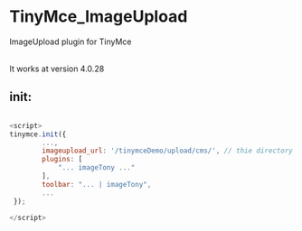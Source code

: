 TinyMce_ImageUpload
===================

ImageUpload plugin for TinyMce

<br/>
It works at version 4.0.28


init:
-----
```javascript

<script>
tinymce.init({
	    ...,
	    imageupload_url: '/tinymceDemo/upload/cms/', // thie directory to save upload file 
		plugins: [
			"... imageTony ..." 
		],
		toolbar: "... | imageTony", 
		...
 });
 
</script> 
 
```
